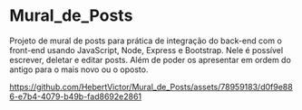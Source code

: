 # Mural_de_Posts
Projeto de mural de posts para prática de integração do back-end com o front-end usando JavaScript, Node, Express e Bootstrap. 
Nele é possível escrever, deletar e editar posts. Além de poder os apresentar em ordem do antigo para o mais novo ou o oposto.

https://github.com/HebertVictor/Mural_de_Posts/assets/78959183/d0f9e886-e7b4-4079-b49b-fad8692e2861

